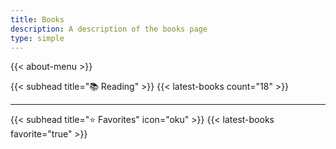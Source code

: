 ```yaml
---
title: Books
description: A description of the books page
type: simple
---
```


{{< about-menu >}}

{{< subhead title="📚 Reading" >}}
{{< latest-books count="18" >}}

---

{{< subhead title="⭐️ Favorites" icon="oku" >}}
{{< latest-books favorite="true" >}}